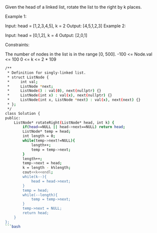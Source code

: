  
Given the head of a linked list, rotate the list to the right by k places.

 

Example 1:


Input: head = [1,2,3,4,5], k = 2
Output: [4,5,1,2,3]
Example 2:


Input: head = [0,1,2], k = 4
Output: [2,0,1]
 

Constraints:

The number of nodes in the list is in the range [0, 500].
-100 <= Node.val <= 100
0 <= k <= 2 * 109


```bash
/**
 * Definition for singly-linked list.
 * struct ListNode {
 *     int val;
 *     ListNode *next;
 *     ListNode() : val(0), next(nullptr) {}
 *     ListNode(int x) : val(x), next(nullptr) {}
 *     ListNode(int x, ListNode *next) : val(x), next(next) {}
 * };
 */
class Solution {
public:
    ListNode* rotateRight(ListNode* head, int k) {
        if(head==NULL || head->next==NULL) return head;
        ListNode* temp = head;
        int length = 0;
        while(temp->next!=NULL){
            length++;
            temp = temp->next;
        }
        length++;
        temp->next = head;
        k = length - k%length;
        cout<<k<<endl;
        while(k--){
            head = head->next;
        }
        temp = head;
        while(--length){
            temp = temp->next;
        }
        temp->next = NULL;
        return head;
    }
};
```bash

